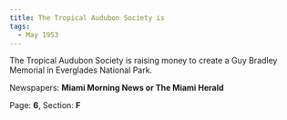 ```yaml
---  
title: The Tropical Audubon Society is  
tags:  
  - May 1953  
---  
```

  
The Tropical Audubon Society is raising money to create a Guy Bradley Memorial in Everglades National Park.  
  
Newspapers: **Miami Morning News or The Miami Herald**  
  
Page: **6**, Section: **F** 
